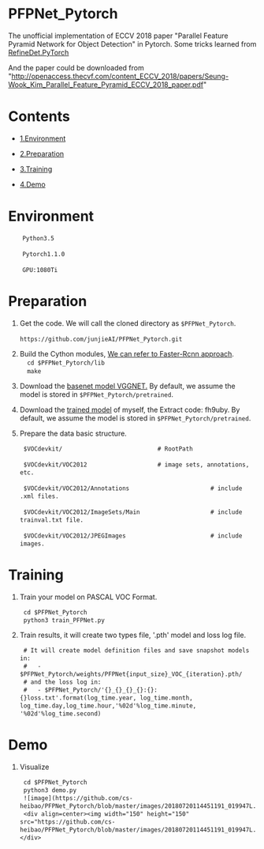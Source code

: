 # PFPNet_Pytorch
The unofficial implementation of ECCV 2018 paper "Parallel Feature Pyramid Network for Object Detection" in Pytorch. Some tricks learned from [RefineDet.PyTorch](https://github.com/luuuyi/RefineDet.PyTorch)

And the paper could be downloaded from "http://openaccess.thecvf.com/content_ECCV_2018/papers/Seung-Wook_Kim_Parallel_Feature_Pyramid_ECCV_2018_paper.pdf"


# Contents
- [1.Environment](#environment)

- [2.Preparation](#preparation)

- [3.Training](#training)

- [4.Demo](#demo)
# Environment
        
        Python3.5
        
        Pytorch1.1.0
        
        GPU:1080Ti
        
# Preparation
1. Get the code. We will call the cloned directory as `$PFPNet_Pytorch`.  

    `https://github.com/junjieAI/PFPNet_Pytorch.git`  

2. Build the Cython modules, [ We can refer to Faster-Rcnn approach](https://github.com/rbgirshick/py-faster-rcnn).  
        ```  
        cd $PFPNet_Pytorch/lib  
        ```  
        ```  
        make  
        ```  
3. Download the [basenet model VGGNET.](https://s3.amazonaws.com/amdegroot-models/vgg16_reducedfc.pth) By default, we assume the model is stored in `$PFPNet_Pytorch/pretrained`.  
  
4. Download the [trained model](https://pan.baidu.com/s/1aa-Mar-DRESuihU3wbOgVQ) of myself, the Extract code: fh9uby. By default, we assume the model is stored in `$PFPNet_Pytorch/pretrained`.  
  
5. Prepare the data basic structure.   
        
        $VOCdevkit/                           # RootPath  
        
        $VOCdevkit/VOC2012                    # image sets, annotations, etc.  
        
        $VOCdevkit/VOC2012/Annotations                       # include .xml files. 
        
        $VOCdevkit/VOC2012/ImageSets/Main                    # include trainval.txt file.  
        
        $VOCdevkit/VOC2012/JPEGImages                        # include images.  
        
# Training
1. Train your model on PASCAL VOC Format.
                
        cd $PFPNet_Pytorch
        python3 train_PFPNet.py
                
2. Train results, it will create two types file, '.pth' model and loss log file.
                
        # It will create model definition files and save snapshot models in:
        #   - $PFPNet_Pytorch/weights/PFPNet{input_size}_VOC_{iteration}.pth/
        # and the loss log in:
        #   - $PFPNet_Pytorch/'{}_{}_{}_{}:{}:{}loss.txt'.format(log_time.year, log_time.month, log_time.day,log_time.hour,'%02d'%log_time.minute, '%02d'%log_time.second)

# Demo
1. Visualize  
                
        cd $PFPNet_Pytorch
        python3 demo.py
        ![image](https://github.com/cs-heibao/PFPNet_Pytorch/blob/master/images/20180720114451191_019947L.jpg)
        <div align=center><img width="150" height="150" src="https://github.com/cs-heibao/PFPNet_Pytorch/blob/master/images/20180720114451191_019947L.jpg"/></div>
